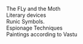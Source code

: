 The FLy and the Moth  
Literary devices  
Runic Symbols.  
Espionage Techniques  
Paintings according to Vastu